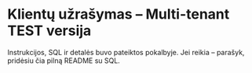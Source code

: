 # Klientų užrašymas – Multi-tenant TEST versija
Instrukcijos, SQL ir detalės buvo pateiktos pokalbyje. Jei reikia – parašyk, pridėsiu čia pilną README su SQL.
